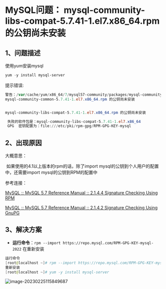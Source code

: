 # MySQL问题： mysql-community-libs-compat-5.7.41-1.el7.x86_64.rpm 的公钥尚未安装

## 1、问题描述

使用yum安装mysql

```powershell
yum -y install mysql-server 
```

提示错误:

```powershell
警告：/var/cache/yum/x86_64/7/mysql57-community/packages/mysql-community-common-5.7.41-1.el7.x86_64.rpm: 头V4 RSA/SHA256 Signature, 密钥 ID 3a79bd29: NOKEY
mysql-community-common-5.7.41-1.el7.x86_64.rpm 的公钥尚未安装


mysql-community-libs-compat-5.7.41-1.el7.x86_64.rpm 的公钥尚未安装

 失败的软件包是：mysql-community-libs-compat-5.7.41-1.el7.x86_64
 GPG  密钥配置为：file:///etc/pki/rpm-gpg/RPM-GPG-KEY-mysql
```

## 2、出现原因

大概意思：

​	如果使用的4.1以上版本的rpm的话，除了import mysql的公钥到个人用户的配置中，还需要import mysql的公钥到RPM的配置中

参考连接：

[MySQL :: MySQL 5.7 Reference Manual :: 2.1.4.4 Signature Checking Using RPM](https://dev.mysql.com/doc/refman/5.7/en/checking-rpm-signature.html)

[MySQL :: MySQL 5.7 Reference Manual :: 2.1.4.2 Signature Checking Using GnuPG](https://dev.mysql.com/doc/refman/5.7/en/checking-gpg-signature.html)

## 3、解决方案

- **运行命令**：`rpm --import https://repo.mysql.com/RPM-GPG-KEY-mysql-2022`
  在重新安装

```powershell
运行命令
[root@localhost ~]# rpm --import https://repo.mysql.com/RPM-GPG-KEY-mysql-2022
重新安装
[root@localhost ~]# yum -y install mysql-server
```

![image-20230225115849687](https://lskypro-1309218011.cos.ap-shanghai.myqcloud.com/2023/02/25/63f9877998548.png)
